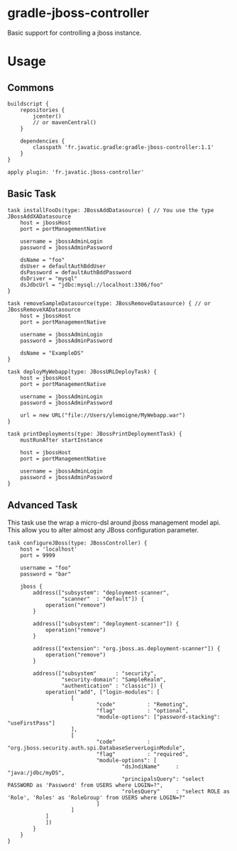 gradle-jboss-controller
================
Basic support for controlling a jboss instance.

Usage
=====

Commons
-------

    buildscript {
        repositories {
            jcenter()
            // or mavenCentral()
        }

        dependencies {
            classpath 'fr.javatic.gradle:gradle-jboss-controller:1.1'
        }
    }

    apply plugin: 'fr.javatic.jboss-controller'

Basic Task
----------

    task installFooDs(type: JBossAddDatasource) { // You use the type JBossAddXADatasource
        host = jbossHost
        port = portManagementNative

        username = jbossAdminLogin
        password = jbossAdminPassword

        dsName = "foo"
        dsUser = defaultAuthBddUser
        dsPassword = defaultAuthBddPassword
        dsDriver = "mysql"
        dsJdbcUrl = "jdbc:mysql://localhost:3306/foo"
    }

    task removeSampleDatasource(type: JBossRemoveDatasource) { // or JBossRemoveXADatasource
        host = jbossHost
        port = portManagementNative

        username = jbossAdminLogin
        password = jbossAdminPassword

        dsName = "ExampleDS"
    }

    task deployMyWebapp(type: JBossURLDeployTask) {
        host = jbossHost
        port = portManagementNative

        username = jbossAdminLogin
        password = jbossAdminPassword

        url = new URL("file://Users/ylemoigne/MyWebapp.war")
    }

    task printDeployments(type: JBossPrintDeploymentTask) {
        mustRunAfter startInstance

        host = jbossHost
        port = portManagementNative

        username = jbossAdminLogin
        password = jbossAdminPassword
    }

Advanced Task
-------------
This task use the wrap a micro-dsl around jboss management model api. This allow you to alter almost any JBoss configuration parameter.

    task configureJBoss(type: JBossController) {
        host = 'localhost'
        port = 9999

        username = "foo"
        password = "bar"

        jboss {
            address(["subsystem": "deployment-scanner",
                     "scanner"  : "default"]) {
                operation("remove")
            }

            address(["subsystem": "deployment-scanner"]) {
                operation("remove")
            }

            address(["extension": "org.jboss.as.deployment-scanner"]) {
                operation("remove")
            }

            address(["subsystem"      : "security",
                     "security-domain": "SampleRealm",
                     "authentication" : "classic"]) {
                operation("add", ["login-modules": [
                        [
                                "code"          : "Remoting",
                                "flag"          : "optional",
                                "module-options": ["password-stacking": "useFirstPass"]
                        ],
                        [
                                "code"          : "org.jboss.security.auth.spi.DatabaseServerLoginModule",
                                "flag"          : "required",
                                "module-options": [
                                        "dsJndiName"     : "java:/jdbc/myDS",
                                        "principalsQuery": "select PASSWORD as 'Password' from USERS where LOGIN=?",
                                        "rolesQuery"     : "select ROLE as 'Role', 'Roles' as 'RoleGroup' from USERS where LOGIN=?"
                                ]
                        ]
                ]
                ])
            }
        }
    }


